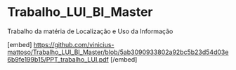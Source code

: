 # Trabalho_LUI_BI_Master
Trabalho da matéria de Localização e Uso da Informação

[embed] https://github.com/vinicius-mattoso/Trabalho_LUI_BI_Master/blob/5ab3090933802a92bc5b23d54d03e6b9fe199b15/PPT_trabalho_LUI.pdf [/embed]
